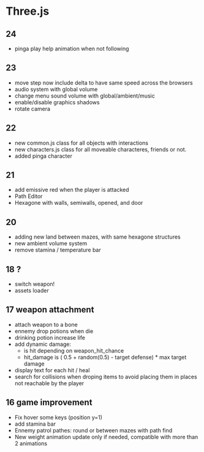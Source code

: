 # Three.js

## 24

- pinga play help animation when not following

## 23

- move step now include delta to have same speed across the browsers
- audio system with global volume
- change menu sound volume with global/ambient/music
- enable/disable graphics shadows
- rotate camera

## 22

- new common.js class for all objects with interactions
- new characters.js class for all moveable characteres, friends or not.
- added pinga character

## 21

- add emissive red when the player is attacked
- Path Editor
- Hexagone with walls, semiwalls, opened, and door

## 20
- adding new land between mazes, with same hexagone structures
- new ambient volume system
- remove stamina / temperature bar

## 18 ?
- switch weapon!
- assets loader

## 17 weapon attachment
- attach weapon to a bone
- ennemy drop  potions when die
- drinking potion increase life
- add dynamic damage:
    * is hit depending on weapon_hit_chance
    * hit_damage is ( 0.5 + random(0.5) - target defense) * max target damage
- display text for each hit / heal
- search for collisions when droping items to avoid placing them in places not reachable 
by the player


## 16 game improvement
- Fix hover some keys (position y=1)
- add stamina bar
- Ennemy patrol pathes: round or between mazes with path find
- New weight animation update only if needed, compatible with more than 2 animations 

